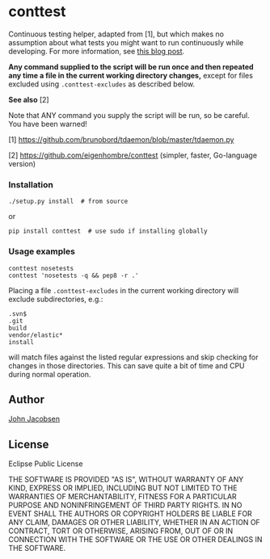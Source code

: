 # conttest

Continuous testing helper, adapted from [1], but which makes no
assumption about what tests you might want to run continuously while
developing.  For more information, see
[this blog post](http://zerolib.com/continuous-testing.html).

**Any command supplied to the script will be run once and then
repeated any time a file in the current working directory changes,**
except for files excluded using `.conttest-excludes` as described below.

**See also** [2]

Note that ANY command you supply the script will be run, so be
careful.  You have been warned!

[1] https://github.com/brunobord/tdaemon/blob/master/tdaemon.py

[2] https://github.com/eigenhombre/conttest (simpler, faster, Go-language version)

### Installation

    ./setup.py install  # from source
or

    pip install conttest  # use sudo if installing globally

### Usage examples

    conttest nosetests
    conttest 'nosetests -q && pep8 -r .'

Placing a file `.conttest-excludes` in the current working directory
will exclude subdirectories, e.g.:

    .svn$
    .git
    build
    vendor/elastic*
    install

will match files against the listed regular expressions and skip checking
for changes in those directories.  This can save quite a bit of time and CPU
during normal operation.

## Author

[John Jacobsen](http://zerolib.com)

## License

Eclipse Public License

THE SOFTWARE IS PROVIDED "AS IS", WITHOUT WARRANTY OF ANY KIND, EXPRESS OR
IMPLIED, INCLUDING BUT NOT LIMITED TO THE WARRANTIES OF MERCHANTABILITY,
FITNESS FOR A PARTICULAR PURPOSE AND NONINFRINGEMENT OF THIRD PARTY RIGHTS. IN
NO EVENT SHALL THE AUTHORS OR COPYRIGHT HOLDERS BE LIABLE FOR ANY CLAIM,
DAMAGES OR OTHER LIABILITY, WHETHER IN AN ACTION OF CONTRACT, TORT OR
OTHERWISE, ARISING FROM, OUT OF OR IN CONNECTION WITH THE SOFTWARE OR THE USE
OR OTHER DEALINGS IN THE SOFTWARE.
